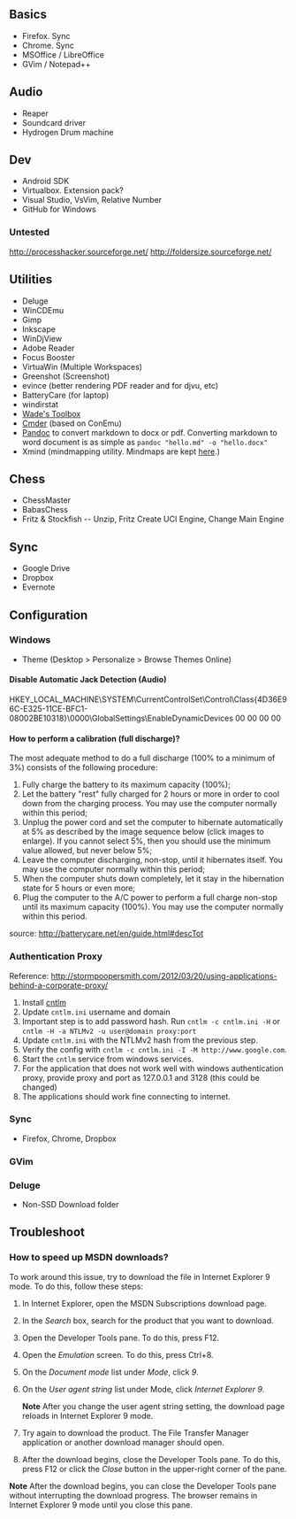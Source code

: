 ## Basics

* Firefox. Sync
* Chrome. Sync
* MSOffice / LibreOffice
* GVim / Notepad++

## Audio

* Reaper
* Soundcard driver
* Hydrogen Drum machine

## Dev

* Android SDK
* Virtualbox. Extension pack?
* Visual Studio, VsVim, Relative Number
* GitHub for Windows

### Untested

http://processhacker.sourceforge.net/
http://foldersize.sourceforge.net/

## Utilities

* Deluge
* WinCDEmu
* Gimp
* Inkscape
* WinDjView
* Adobe Reader
* Focus Booster
* VirtuaWin (Multiple Workspaces)
* Greenshot (Screenshot)
* evince (better rendering PDF reader and for djvu, etc)
* BatteryCare (for laptop)
* windirstat
* [Wade's Toolbox](http://wademan.com/toolbox)
* [Cmder](https://github.com/bliker/cmder) (based on ConEmu)
* [Pandoc](http://johnmacfarlane.net/pandoc/installing.html) to convert markdown to docx or pdf. Converting markdown to word document is as simple as `pandoc "hello.md" -o "hello.docx"`
* Xmind (mindmapping utility. Mindmaps are kept [here](https://bitbucket.org/rpattabi/stuff).)

## Chess

* ChessMaster
* BabasChess
* Fritz & Stockfish -- Unzip, Fritz Create UCI Engine, Change Main Engine

## Sync

* Google Drive
* Dropbox
* Evernote

## Configuration

### Windows

* Theme (Desktop > Personalize > Browse Themes Online)

#### Disable Automatic Jack Detection (Audio)

HKEY_LOCAL_MACHINE\SYSTEM\CurrentControlSet\Control\Class\{4D36E96C-E325-11CE-BFC1-08002BE10318}\0000\GlobalSettings\EnableDynamicDevices 00 00 00 00

#### How to perform a calibration (full discharge)?

The most adequate method to do a full discharge (100% to a minimum of 3%) consists of the following procedure:

1. Fully charge the battery to its maximum capacity (100%);
1. Let the battery "rest" fully charged for 2 hours or more in order to cool down from the charging process. You may use the computer normally within this period;
1. Unplug the power cord and set the computer to hibernate automatically at 5% as described by the image sequence below (click images to enlarge). If you cannot select 5%, then you should use the minimum value allowed, but never below 5%;
1. Leave the computer discharging, non-stop, until it hibernates itself. You may use the computer normally within this period;
1. When the computer shuts down completely, let it stay in the hibernation state for 5 hours or even more;
1. Plug the computer to the A/C power to perform a full charge non-stop until its maximum capacity (100%). You may use the computer normally within this period.

source: http://batterycare.net/en/guide.html#descTot

### Authentication Proxy

Reference: http://stormpoopersmith.com/2012/03/20/using-applications-behind-a-corporate-proxy/

1. Install [cntlm](http://sourceforge.net/projects/cntlm/files/latest/download?source=files)
1. Update `cntlm.ini` username and domain
1. Important step is to add password hash. Run `cntlm -c cntlm.ini -H` or `cntlm -H -a NTLMv2 -u user@domain proxy:port`
1. Update `cntlm.ini` with the NTLMv2 hash from the previous step.
1. Verify the config with `cntlm -c cntlm.ini -I -M http://www.google.com`.
1. Start the `cntlm` service from windows services.
1. For the application that does not work well with windows authentication proxy, provide proxy and port as 127.0.0.1 and 3128 (this could be changed)
1. The applications should work fine connecting to internet.

### Sync

* Firefox, Chrome, Dropbox

### GVim

<TODO>

### Deluge

* Non-SSD Download folder


## Troubleshoot

### How to speed up MSDN downloads?

To work around this issue, try to download the file in Internet Explorer 9 mode. To do this, follow these steps:

1. In Internet Explorer, open the MSDN Subscriptions download page.
2. In the *Search* box, search for the product that you want to download.
3. Open the Developer Tools pane. To do this, press F12.
4. Open the *Emulation* screen. To do this, press Ctrl+8.
5. On the *Document mode* list under *Mode*, click *9*.
6. On the *User agent string* list under Mode, click *Internet Explorer 9*.

    **Note** After you change the user agent string setting, the download page reloads in Internet Explorer 9 mode.
7. Try again to download the product. The File Transfer Manager application or another download manager should open.
8. After the download begins, close the Developer Tools pane. To do this, press F12 or click the *Close* button in the upper-right corner of the pane.

**Note** After the download begins, you can close the Developer Tools pane without interrupting the download progress. The browser remains in Internet Explorer 9 mode until you close this pane.

